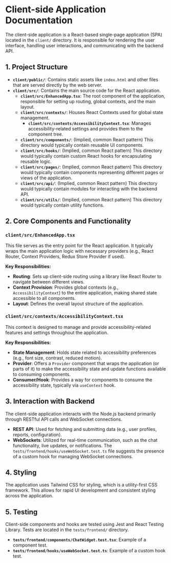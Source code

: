 # Client-side Application Documentation

The client-side application is a React-based single-page application (SPA) located in the `client/` directory. It is responsible for rendering the user interface, handling user interactions, and communicating with the backend API.

## 1. Project Structure

*   **`client/public/`**: Contains static assets like `index.html` and other files that are served directly by the web server.
*   **`client/src/`**: Contains the main source code for the React application.
    *   **`client/src/EnhancedApp.tsx`**: The root component of the application, responsible for setting up routing, global contexts, and the main layout.
    *   **`client/src/contexts/`**: Houses React Contexts used for global state management.
        *   **`client/src/contexts/AccessibilityContext.tsx`**: Manages accessibility-related settings and provides them to the component tree.
    *   **`client/src/components/`**: (Implied, common React pattern) This directory would typically contain reusable UI components.
    *   **`client/src/hooks/`**: (Implied, common React pattern) This directory would typically contain custom React hooks for encapsulating reusable logic.
    *   **`client/src/pages/`**: (Implied, common React pattern) This directory would typically contain components representing different pages or views of the application.
    *   **`client/src/api/`**: (Implied, common React pattern) This directory would typically contain modules for interacting with the backend API.
    *   **`client/src/utils/`**: (Implied, common React pattern) This directory would typically contain utility functions.

## 2. Core Components and Functionality

### `client/src/EnhancedApp.tsx`

This file serves as the entry point for the React application. It typically wraps the main application logic with necessary providers (e.g., React Router, Context Providers, Redux Store Provider if used).

**Key Responsibilities:**
*   **Routing**: Sets up client-side routing using a library like React Router to navigate between different views.
*   **Context Provision**: Provides global contexts (e.g., `AccessibilityContext`) to the entire application, making shared state accessible to all components.
*   **Layout**: Defines the overall layout structure of the application.

### `client/src/contexts/AccessibilityContext.tsx`

This context is designed to manage and provide accessibility-related features and settings throughout the application.

**Key Responsibilities:**
*   **State Management**: Holds state related to accessibility preferences (e.g., font size, contrast, reduced motion).
*   **Provider**: Offers a `Provider` component that wraps the application (or parts of it) to make the accessibility state and update functions available to consuming components.
*   **Consumer/Hook**: Provides a way for components to consume the accessibility state, typically via `useContext` hook.

## 3. Interaction with Backend

The client-side application interacts with the Node.js backend primarily through RESTful API calls and WebSocket connections.

*   **REST API**: Used for fetching and submitting data (e.g., user profiles, reports, configuration).
*   **WebSockets**: Utilized for real-time communication, such as the chat functionality, live updates, or notifications. The `tests/frontend/hooks/useWebSocket.test.ts` file suggests the presence of a custom hook for managing WebSocket connections.

## 4. Styling

The application uses Tailwind CSS for styling, which is a utility-first CSS framework. This allows for rapid UI development and consistent styling across the application.

## 5. Testing

Client-side components and hooks are tested using Jest and React Testing Library. Tests are located in the `tests/frontend/` directory.

*   **`tests/frontend/components/ChatWidget.test.tsx`**: Example of a component test.
*   **`tests/frontend/hooks/useWebSocket.test.ts`**: Example of a custom hook test.